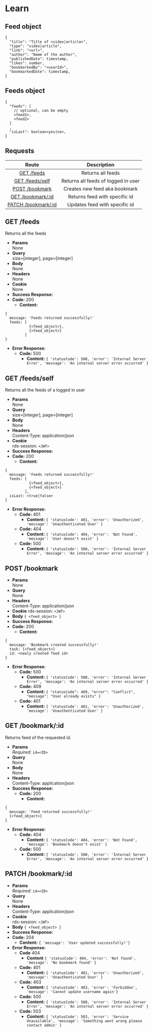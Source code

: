 # Learn

## Feed object

```
{
  "title": "Title of <video|article>",
  "type": "video|article",
  "link": "<url>",
  "author": "Name of the author",
  "publishedDate": timestamp,
  "likes": number,
  "bookmarkedBy": "<userId>",
  "bookmarkedDate": timestamp,
}

```

## Feeds object

```
{
  "feeds": [
    // optional, can be empty
    <feed1>,
    <feed2>
  ]
  ,
  "isLast": boolean<yes|no>,
}
```

## **Requests**

|               Route                |    Description    |
| :--------------------------------: | :---------------: |
| [GET /feeds](#get-feeds)           | Returns all feeds |
| [GET /feeds/self](#get-feedsself)      | Returns all feeds of logged in user |
| [POST /bookmark](#post-bookmark)   | Creates new feed aka bookmark  |
| [GET /bookmark/:id](#get-bookmarkid) |  Returns feed with specific id |
| [PATCH /bookmark/:id](#patch-bookmarkid) |   Updates feed with specific id   |


## **GET /feeds**

Returns all the feeds

- **Params**  
  None
- **Query**  
  size=[integer], page=[integer]
- **Body**  
  None
- **Headers**  
  None
- **Cookie**  
  None
- **Success Response:**
- **Code:** 200
  - **Content:**

```
{
  message: 'Feeds returned successfully!'
  feeds: [
           {<feed_object>},
           {<feed_object>}
         ]
}
```

- **Error Response:**
  - **Code:** 500
    - **Content:** `{ 'statusCode': 500, 'error': 'Internal Server Error', 'message': 'An internal server error occurred' }`

## **GET /feeds/self**

Returns all the feeds of a logged in user

- **Params**  
  None
- **Query**  
  size=[integer], page=[integer]
- **Body**  
  None
- **Headers**  
  Content-Type: application/json
- **Cookie**  
  rds-session: `<JWT>`
- **Success Response:**
- **Code:** 200
  - **Content:**

```
{
  message: 'Feeds returned successfully!'
  feeds: [
           {<feed_object>},
           {<feed_object>}
         ],
  isLast: <true|false>
}
```

- **Error Response:**
  - **Code:** 401
    - **Content:** `{ 'statusCode': 401, 'error': 'Unauthorized', 'message': 'Unauthenticated User' }`
  - **Code:** 404
    - **Content:** `{ 'statusCode': 404, 'error': 'Not Found', 'message': 'User doesn't exist' }`
  - **Code:** 500
    - **Content:** `{ 'statusCode': 500, 'error': 'Internal Server Error', 'message': 'An internal server error occurred' }`

## **POST /bookmark**

- **Params**  
  None
- **Query**  
  None
- **Headers**  
  Content-Type: application/json
- **Cookie**
  rds-session: `<JWT>`
- **Body** `{ <feed_object> }`
- **Success Response:**
- **Code:** 200
  - **Content:**

```
{
  message: 'Bookmark created successfully!'
  task: {<feed_object>}
  id: <newly created feed id>
}
```

- **Error Response:**
  - **Code:** 500
    - **Content:** `{ 'statusCode': 500, 'error': 'Internal Server Error', 'message': 'An internal server error occurred' }`
  - **Code:** 409
    - **Content:** `{ "statusCode": 409, "error": "Conflict", "message": "User already exists" }`
  - **Code:** 401
    - **Content:** `{ 'statusCode': 401, 'error': 'Unauthorized', 'message': 'Unauthenticated User' }`

## **GET /bookmark/:id**

Returns feed of the requested id.

- **Params**  
  _Required:_ `id=<ID>`
- **Query**  
  None
- **Body**  
  None
- **Headers**  
  Content-Type: application/json
- **Success Response:**
  - **Code:** 200
    - **Content:**
```
{
  message: 'Feed returned successfully!'
  {<feed_object>}
}
```

- **Error Response:**
  - **Code:** 404
    - **Content:** `{ 'statusCode': 404, 'error': 'Not Found', 'message': 'Bookmark doesn't exist' }`
  - **Code:** 500
    - **Content:** `{ 'statusCode': 500, 'error': 'Internal Server Error', 'message': 'An internal server error occurred' }`


## **PATCH /bookmark/:id**

- **Params**  
  _Required:_ `id=<ID>`
- **Query**  
  None
- **Headers**  
  Content-Type: application/json
- **Cookie**  
  rds-session: `<JWT>`
- **Body** `{ <feed_object> }`
- **Success Response:**
- **Code:** 204
  - **Content:** `{ 'message': 'User updated successfully!'}`
- **Error Response:**
  - **Code** 404
    - **Content** `{ 'statusCode': 404, 'error': 'Not found', 'message': 'No bookmark found' }`
  - **Code:** 401
    - **Content:** `{ 'statusCode': 401, 'error': 'Unauthorized', 'message': 'Unauthenticated User' }`
  - **Code:** 403
    - **Content:** `{ 'statusCode': 403, 'error': 'Forbidden', 'message': 'Cannot update username again'}`
  - **Code:** 500
    - **Content:** `{ 'statusCode': 500, 'error': 'Internal Server Error', 'message': 'An internal server error occurred' }`
  - **Code:** 503
    - **Content:** `{ 'statusCode': 503, 'error': 'Service Unavailable', 'message': 'Something went wrong please contact admin' }`